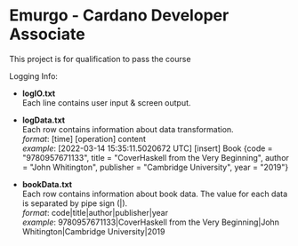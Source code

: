 # Emurgo - Cardano Developer Associate
This project is for qualification to pass the course

Logging Info:
- **logIO.txt**\
Each line contains user input & screen output.

- **logData.txt**\
Each row contains information about data transformation.\
*format*: [time] [operation] content\
*example*: [2022-03-14 15:35:11.5020672 UTC] [insert] Book {code = "9780957671133", title = "CoverHaskell from the Very Beginning", author = "John Whitington", publisher = "Cambridge University", year = "2019"}

- **bookData.txt**\
Each row contains information about book data. The value for each data is separated by pipe sign (|).\
*format*: code|title|author|publisher|year\
*example*: 9780957671133|CoverHaskell from the Very Beginning|John Whitington|Cambridge University|2019
